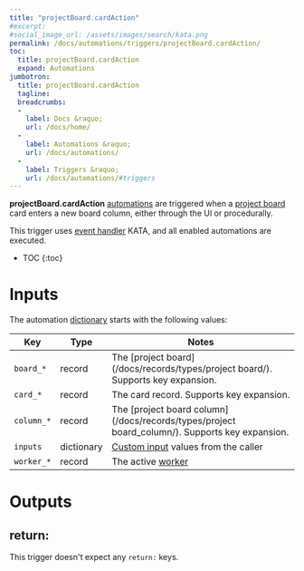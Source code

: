 ```yaml
---
title: "projectBoard.cardAction"
#excerpt: 
#social_image_url: /assets/images/search/kata.png
permalink: /docs/automations/triggers/projectBoard.cardAction/
toc:
  title: projectBoard.cardAction
  expand: Automations
jumbotron:
  title: projectBoard.cardAction
  tagline: 
  breadcrumbs:
  -
    label: Docs &raquo;
    url: /docs/home/
  -
    label: Automations &raquo;
    url: /docs/automations/
  -
    label: Triggers &raquo;
    url: /docs/automations/#triggers
---
```


**projectBoard.cardAction** [automations](/docs/automations/) are triggered when a [project board](/docs/project-boards/) card enters a new board column, either through the UI or procedurally. 

This trigger uses [event handler](/docs/automations/#events) KATA, and all enabled automations are executed.

* TOC
{:toc}

# Inputs

The automation [dictionary](/docs/automations/#dictionaries) starts with the following values:

| Key | Type | Notes
|-|-|-
| `board_*` | record | The [project board](/docs/records/types/project board/). Supports key expansion.
| `card_*` | record | The card record. Supports key expansion.
| `column_*` | record | The [project board column](/docs/records/types/project board_column/). Supports key expansion.
| `inputs` | dictionary | [Custom input](/docs/automations/#inputs) values from the caller
| `worker_*` | record | The active [worker](/docs/records/types/worker/)

# Outputs

## return:

This trigger doesn't expect any `return:` keys.
